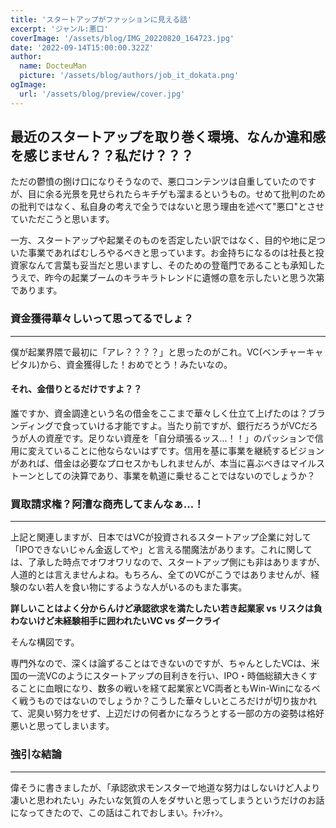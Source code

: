 ```yaml
---
title: 'スタートアップがファッションに見える話'
excerpt: 'ジャンル:悪口'
coverImage: '/assets/blog/IMG_20220820_164723.jpg'
date: '2022-09-14T15:00:00.322Z'
author:
  name: DocteuMan
  picture: '/assets/blog/authors/job_it_dokata.png'
ogImage:
  url: '/assets/blog/preview/cover.jpg'
---
```


## 最近のスタートアップを取り巻く環境、なんか違和感を感じません？？私だけ？？？

ただの鬱憤の捌け口になりそうなので、悪口コンテンツは自重していたのですが、目に余る光景を見せられたらキチゲも溜まるというもの。せめて批判のための批判ではなく、私自身の考えで全うではないと思う理由を述べて"悪口"とさせていただこうと思います。

一方、スタートアップや起業そのものを否定したい訳ではなく、目的や地に足ついた事業であればむしろやるべきと思っています。お金持ちになるのは社長と投資家なんて言葉も妥当だと思いますし、そのための登竜門であることも承知したうえで、昨今の起業ブームのキラキラトレンドに遺憾の意を示したいと思う次第であります。

### 資金獲得華々しいって思ってるでしょ？
---

僕が起業界隈で最初に「アレ？？？？」と思ったのがこれ。VC(ベンチャーキャピタル)から、資金獲得した！おめでとう！みたいなの。

#### **それ、金借りとるだけですよ？？**

誰ですか、資金調達という名の借金をここまで華々しく仕立て上げたのは？ブランディングで食っていける才能ですよ。当たり前ですが、銀行だろうがVCだろうが人の資産です。足りない資産を「自分頑張るッス…！！」のパッションで信用に変えていることに他ならないはずです。信用を基に事業を継続するビジョンがあれば、借金は必要なプロセスかもしれませんが、本当に喜ぶべきはマイルストーンとしての決算であり、事業を軌道に乗せることではないのでしょうか？

### 買取請求権？阿漕な商売してまんなぁ…！
---
上記と関連しますが、日本ではVCが投資されるスタートアップ企業に対して「IPOできないじゃん金返してや」と言える闇魔法があります。これに関しては、了承した時点でオワオワリなので、スタートアップ側にも非はありますが、人道的とは言えませんよね。もちろん、全てのVCがこうではありませんが、経験のない若人を食い物にするような人がいるのもまた事実。


**詳しいことはよく分からんけど承認欲求を満たしたい若き起業家 vs リスクは負わないけど未経験相手に囲われたいVC vs ダークライ**

そんな構図です。

専門外なので、深くは論ずることはできないのですが、ちゃんとしたVCは、米国の一流VCのようにスタートアップの目利きを行い、IPO・時価総額大きくすることに血眼になり、数多の戦いを経て起業家とVC両者ともWin-Winになるべく戦うものではないのでしょうか？こうした華々しいところだけが切り抜かれて、泥臭い努力をせず、上辺だけの何者かになろうとする一部の方の姿勢は格好悪いと思ってしまいます。

### 強引な結論
---
偉そうに書きましたが、「承認欲求モンスターで地道な努力はしないけど人より凄いと思われたい」みたいな気質の人をダサいと思ってしまうというだけのお話になってきたので、この話はこれでおしまい。ﾁｬﾝﾁｬﾝ。